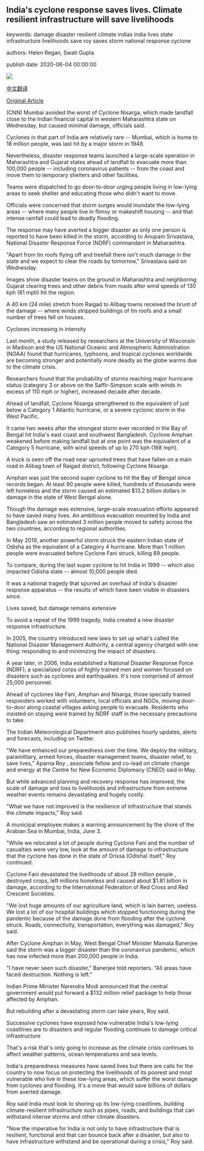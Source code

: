 ## India's cyclone response saves lives. Climate resilient infrastructure will save livelihoods

keywords: damage disaster resilient climate indias india lives state infrastructure livelihoods save roy saves storm national response cyclone

authors: Helen Regan, Swati Gupta

publish date: 2020-06-04 00:00:00

![](https://cdn.cnn.com/cnnnext/dam/assets/200603092311-01-cyclone-nisarga-0603-mumbai-super-tease.jpg)

[中文翻译](India%27s%20cyclone%20response%20saves%20lives.%20Climate%20resilient%20infrastructure%20will%20save%20livelihoods_zh.md)

[Original Article](https://edition.cnn.com/2020/06/04/asia/cyclone-nisarga-mumbai-india-damage-intl-hnk/index.html)

(CNN) Mumbai avoided the worst of Cyclone Nisarga, which made landfall close to the Indian financial capital in western Maharashtra state on Wednesday, but caused minimal damage, officials said.

Cyclones in that part of India are relatively rare -- Mumbai, which is home to 18 million people, was last hit by a major storm in 1948.

Nevertheless, disaster response teams launched a large-scale operation in Maharashtra and Gujarat states ahead of landfall to evacuate more than 100,000 people -- including coronavirus patients -- from the coast and move them to temporary shelters and other facilities.

Teams were dispatched to go door-to-door urging people living in low-lying areas to seek shelter and educating those who didn't want to move.

Officials were concerned that storm surges would inundate the low-lying areas -- where many people live in flimsy or makeshift housing -- and that intense rainfall could lead to deadly flooding.

The response may have averted a bigger disaster as only one person is reported to have been killed in the storm, according to Anupam Srivastava, National Disaster Response Force (NDRF) commandant in Maharashtra.

"Apart from tin roofs flying off and treefall there isn't much damage in the state and we expect to clear the roads by tomorrow," Srivastava said on Wednesday.

Images show disaster teams on the ground in Maharashtra and neighboring Gujarat clearing trees and other debris from roads after wind speeds of 130 kph (81 mph) hit the region.

A 40 km (24 mile) stretch from Raigad to Alibag towns received the brunt of the damage -- where winds stripped buildings of tin roofs and a small number of trees fell on houses.

Cyclones increasing in intensity

Last month, a study released by researchers at the University of Wisconsin in Madison and the US National Oceanic and Atmospheric Administration (NOAA) found that hurricanes, typhoons, and tropical cyclones worldwide are becoming stronger and potentially more deadly as the globe warms due to the climate crisis.

Researchers found that the probability of storms reaching major hurricane status (category 3 or above on the Saffir-Simpson scale with winds in excess of 110 mph or higher), increased decade after decade.

Ahead of landfall, Cyclone Nisarga strengthened to the equivalent of just below a Category 1 Atlantic hurricane, or a severe cyclonic storm in the West Pacific.

It came two weeks after the strongest storm ever recorded in the Bay of Bengal hit India's east coast and southwest Bangladesh. Cyclone Amphan weakened before making landfall but at one point was the equivalent of a Category 5 hurricane, with wind speeds of up to 270 kph (168 mph).

A truck is seen off the road near uprooted trees that have fallen on a main road in Alibag town of Raigad district, following Cyclone Nisarga.

Amphan was just the second super cyclone to hit the Bay of Bengal since records began. At least 90 people were killed, hundreds of thousands were left homeless and the storm caused an estimated $13.2 billion dollars in damage in the state of West Bengal alone.

Though the damage was extensive, large-scale evacuation efforts appeared to have saved many lives. An ambitious evacuation mounted by India and Bangladesh saw an estimated 3 million people moved to safety across the two countries, according to regional authorities.

In May 2019, another powerful storm struck the eastern Indian state of Odisha as the equivalent of a Category 4 hurricane. More than 1 million people were evacuated before Cyclone Fani struck, killing 89 people.

To compare, during the last super cyclone to hit India in 1999 -- which also impacted Odisha state -- almost 10,000 people died.

It was a national tragedy that spurred an overhaul of India's disaster response apparatus -- the results of which have been visible in disasters since.

Lives saved, but damage remains extensive

To avoid a repeat of the 1999 tragedy, India created a new disaster response infrastructure.

In 2005, the country introduced new laws to set up what's called the National Disaster Management Authority, a central agency charged with one thing: responding to and minimizing the impact of disasters.

A year later, in 2006, India established a National Disaster Response Force (NDRF), a specialized corps of highly trained men and women focused on disasters such as cyclones and earthquakes. It's now comprised of almost 25,000 personnel.

Ahead of cyclones like Fani, Amphan and Nisarga, those specially trained responders worked with volunteers, local officials and NGOs, moving door-to-door along coastal villages asking people to evacuate. Residents who insisted on staying were trained by NDRF staff in the necessary precautions to take.

The Indian Meteorological Department also publishes hourly updates, alerts and forecasts, including on Twitter.

"We have enhanced our preparedness over the time. We deploy the military, paramilitary, armed forces, disaster management teams, disaster relief, to save lives," Aparna Roy , associate fellow and co-lead on climate change and energy at the Centre for New Economic Diplomacy (CNED) said in May.

But while advanced planning and recovery response has improved, the scale of damage and loss to livelihoods and infrastructure from extreme weather events remains devastating and hugely costly.

"What we have not improved is the resilience of infrastructure that stands the climate impacts," Roy said.

A municipal employee makes a warning announcement by the shore of the Arabian Sea in Mumbai, India, June 3.

"While we relocated a lot of people during Cyclone Fani and the number of casualties were very low, look at the amount of damage to infrastructure that the cyclone has done in the state of Orissa (Odisha) itself," Roy continued.

Cyclone Fani devastated the livelihoods of about 28 million people , destroyed crops, left millions homeless and caused about $1.81 billion in damage, according to the International Federation of Red Cross and Red Crescent Societies.

"We lost huge amounts of our agriculture land, which is lain barren, useless. We lost a lot of our hospital buildings which stopped functioning during the pandemic because of the damage done from flooding after the cyclone struck. Roads, connectivity, transportation, everything was damaged," Roy said.

After Cyclone Amphan in May, West Bengal Chief Minister Mamata Banerjee said the storm was a bigger disaster than the coronavirus pandemic, which has now infected more than 200,000 people in India.

"I have never seen such disaster," Banerjee told reporters. "All areas have faced destruction. Nothing is left."

Indian Prime Minister Narendra Modi announced that the central government would put forward a $132 million relief package to help those affected by Amphan.

But rebuilding after a devastating storm can take years, Roy said.

Successive cyclones have exposed how vulnerable India's low-lying coastlines are to disasters and regular flooding continues to damage critical infrastructure

That's a risk that's only going to increase as the climate crisis continues to affect weather patterns, ocean temperatures and sea levels.

India's preparedness measures have saved lives but there are calls for the country to now focus on protecting the livelihoods of its poorest and most vulnerable who live in these low-lying areas, which suffer the worst damage from cyclones and flooding. It's a move that would save billions of dollars from averted damage.

Roy said India must look to shoring up its low-lying coastlines, building climate-resilient infrastructure such as pipes, roads, and buildings that can withstand intense storms and other climate disasters.

"Now the imperative for India is not only to have infrastructure that is resilient, functional and that can bounce back after a disaster, but also to have infrastructure withstand and be operational during a crisis," Roy said.